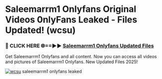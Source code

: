 # Saleemarrm1 Onlyfans Original Videos 0nlyFans Leaked - Files Updated! (wcsu)

<h3>🔴 CLICK HERE 🌐==►► <a href="https://tinyurl.com/4seja8ks" rel="nofollow">Saleemarrm1 Onlyfans Updated Files</a></h3>

Get Saleemarrm1 Onlyfans and all content. Now you can access all videos and pictures of Saleemarrm1 Onlyfans. New Updated Files 2025!

[![wcsu](https://i.imgur.com/EWjZXRe.gif)](https://tinyurl.com/4seja8ks)
saleemarrm1 onlyfans leaked